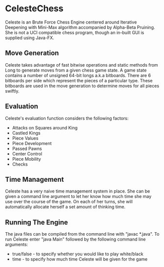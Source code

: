 # CelesteChess
Celeste is an Brute Force Chess Engine centered around Iterative Deepening with Mini-Max algorithm accompanied by Alpha-Beta Pruining.
She is not a UCI compatible chess program, though an in-built GUI is supplied using Java-FX.

## Move Generation
Celeste takes advantage of fast bitwise operations and static methods from Long to generate moves from a given chess game state.
A game state contains a number of unsigned 64-bit longs a.k.a bitboards. There are 6 bitboards per side which represent the pieces of a particular type.
These bitboards are used in the move generation to determine moves for all pieces swiftly.



## Evaluation 
Celeste's evaluation function considers the following factors:
* Attacks on Squares around King
* Castled Kings
* Piece Values
* Piece Development
* Passed Pawns
* Center Control
* Piece Mobility
* Checks

## Time Management
Celeste has a very naive time management system in place. She can be given a command line argument to let her know how much time she may
use over the course of the game. On each of her turns, she will automatically allocate herself a set amount of thinking time.

## Running The Engine
The java files can be compiled from the command line with "javac *.java".
To run Celeste enter "java Main" followed by the following command line arguments:
* true/false - to specify whether you would like to play white/black
* time - to specify how much time Celeste will be given for the game


